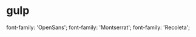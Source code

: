 # gulp

<!-- slick  -->
<link rel="stylesheet" href="./plagins/slick/slick.css">
<link rel="stylesheet" href="./plagins/slick/slick-theme.css">

<script src="./plagins/slick/slick.js" type="text/javascript"></script>

<!-- jQvery -->
<script src="./js/jqvery.js" type="text/javascript"></script>

<!-- Fonts -->
<!-- openSans -->
<link rel="stylesheet" href="./fonts/open_sans/open_sans.css">
font-family: 'OpenSans';

<!-- montserrat -->
<link rel="stylesheet" href="./fonts/montserrat/montserrat.css">
font-family: 'Montserrat';

<!-- recoleta -->
<link rel="stylesheet" href="./fonts/recoleta/recoleta.css">
font-family: 'Recoleta';

<!-- fontAwesome -->
<link rel="stylesheet" href="./plagins/font-awesome/all.css">
<script src="./plagins/font-awesome/all.js" type="text/javascript"></script>
